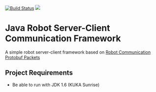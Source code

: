 [![Build Status](https://travis-ci.org/nnadeau/robot-communication-java.svg?branch=master)](https://travis-ci.org/nnadeau/robot-communication-java)
[![](https://jitpack.io/v/nnadeau/robot-communication-java.svg)](https://jitpack.io/#nnadeau/robot-communication-java)

# Java Robot Server-Client Communication Framework
A simple robot server-client framework based on [Robot Communication Protobuf Packets](https://github.com/nnadeau/robot-communication-packet-proto)

## Project Requirements
- Be able to run with JDK 1.6 (KUKA Sunrise)
